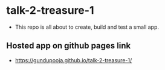 # talk-2-treasure-1
- This repo is all about to create, build and test a small app.

## Hosted app on github pages link
 - https://gundupooja.github.io/talk-2-treasure-1/
 
 
 

 
